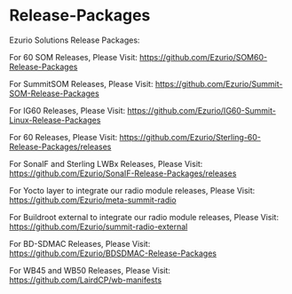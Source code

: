 # Release-Packages
Ezurio Solutions Release Packages:

For 60 SOM Releases, Please Visit:
<https://github.com/Ezurio/SOM60-Release-Packages>

For SummitSOM Releases, Please Visit:
<https://github.com/Ezurio/Summit-SOM-Release-Packages>

For IG60 Releases, Please Visit:
<https://github.com/Ezurio/IG60-Summit-Linux-Release-Packages>

For 60 Releases, Please Visit:
<https://github.com/Ezurio/Sterling-60-Release-Packages/releases>

For SonaIF and Sterling LWBx Releases, Please Visit:
<https://github.com/Ezurio/SonaIF-Release-Packages/releases>

For Yocto layer to integrate our radio module releases, Please Visit:
<https://github.com/Ezurio/meta-summit-radio>

For Buildroot external to integrate our radio module releases, Please Visit:
<https://github.com/Ezurio/summit-radio-external>

For BD-SDMAC Releases, Please Visit:
<https://github.com/Ezurio/BDSDMAC-Release-Packages>

For WB45 and WB50 Releases, Please Visit:
<https://github.com/LairdCP/wb-manifests>
